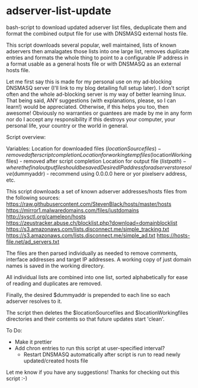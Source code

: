 # adserver-list-update
bash-script to download updated adserver list files, deduplicate them and format the combined output file for use with DNSMASQ external hosts file.

This script downloads several popular, well maintained, lists of known adservers then amalagates those lists into one large list, removes duplicate entries and formats the whole thing to point to a configurable IP address in a format usable as a general hosts file or with DNSMASQ as an external hosts file. 

Let me first say this is made for my personal use on my ad-blocking DNSMASQ server (I'll link to my blog detailing full setup later).  I don't script often and the whole ad-blocking server is my way of better learning linux.  That being said, ANY suggestions (with explanations, please, so I can learn!) would be appreciated.  Otherwise, if this helps you too, then awesome!
Obviously no warranties or guantees are made by me in any form nor do I accept any responsibility if this destroys your computer, your personal life, your country or the world in general.

Script overview:

Variables:
Location for downloaded files ($locationSourcefiles) - removed after script completion
Location for working temp files ($locationWorkingfiles) - removed after script completion
Location for output file ($listpath) - where the final output file should be saved
Desired IP address for adservers to resolve ($dummyaddr) - recommend using 0.0.0.0 here or yor pixelserv address, etc.

This script downloads a set of known adserver addresses/hosts files from the following sources:
  https://raw.githubusercontent.com/StevenBlack/hosts/master/hosts
  https://mirror1.malwaredomains.com/files/justdomains
  http://sysctl.org/cameleon/hosts
  https://zeustracker.abuse.ch/blocklist.php?download=domainblocklist
  https://s3.amazonaws.com/lists.disconnect.me/simple_tracking.txt
  https://s3.amazonaws.com/lists.disconnect.me/simple_ad.txt
  https://hosts-file.net/ad_servers.txt

The files are then parsed individually as needed to remove comments, interface addresses and target IP addresses.  A working copy of just domain names is saved in the working directory.

All individual lists are combined into one list, sorted alphabetically for ease of reading and duplicates are removed.

Finally, the desired $dummyaddr is prepended to each line so each adserver resolves to it.

The script then deletes the $locationSourcefiles and $locationWorkingfiles directories and their contents so that future updates start 'clean'.

To Do:
- Make it prettier
- Add chron entries to run this script at user-specified interval?
  - Restart DNSMASQ automatically after script is run to read newly updated/created hosts file

Let me know if you have any suggestions!  Thanks for checking out this script :-)
